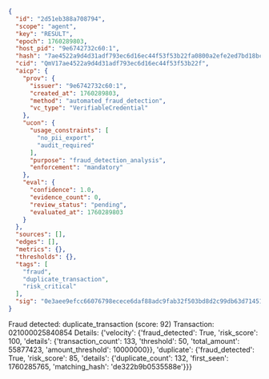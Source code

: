 ```json
{
  "id": "2d51eb388a708794",
  "scope": "agent",
  "key": "RESULT",
  "epoch": 1760289803,
  "host_pid": "9e6742732c60:1",
  "hash": "7ae4522a9d4d31adf793ec6d16ec44f53f53b22fa0800a2efe2ed7bd18bce23d",
  "cid": "QmV17ae4522a9d4d31adf793ec6d16ec44f53f53b22f",
  "aicp": {
    "prov": {
      "issuer": "9e6742732c60:1",
      "created_at": 1760289803,
      "method": "automated_fraud_detection",
      "vc_type": "VerifiableCredential"
    },
    "ucon": {
      "usage_constraints": [
        "no_pii_export",
        "audit_required"
      ],
      "purpose": "fraud_detection_analysis",
      "enforcement": "mandatory"
    },
    "eval": {
      "confidence": 1.0,
      "evidence_count": 0,
      "review_status": "pending",
      "evaluated_at": 1760289803
    }
  },
  "sources": [],
  "edges": [],
  "metrics": {},
  "thresholds": {},
  "tags": [
    "fraud",
    "duplicate_transaction",
    "risk_critical"
  ],
  "sig": "0e3aee9efcc66076798ecece6daf88adc9fab32f503bd8d2c99db63d714512af"
}
```

Fraud detected: duplicate_transaction (score: 92)
Transaction: 021000025840854
Details: {'velocity': {'fraud_detected': True, 'risk_score': 100, 'details': {'transaction_count': 133, 'threshold': 50, 'total_amount': 55877423, 'amount_threshold': 10000000}}, 'duplicate': {'fraud_detected': True, 'risk_score': 85, 'details': {'duplicate_count': 132, 'first_seen': 1760285765, 'matching_hash': 'de322b9b0535588e'}}}